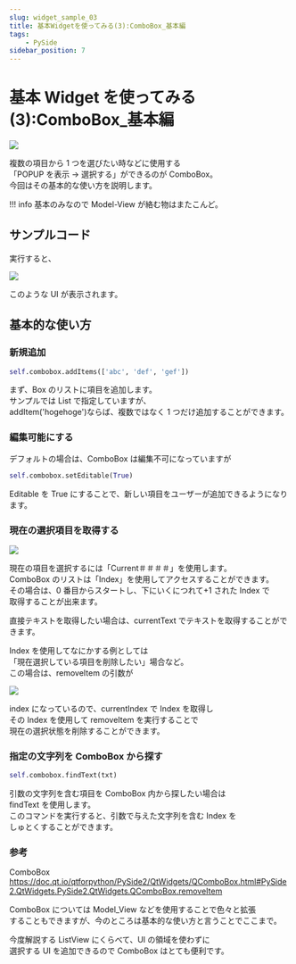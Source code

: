 ```yaml
---
slug: widget_sample_03
title: 基本Widgetを使ってみる(3):ComboBox_基本編
tags:
    - PySide
sidebar_position: 7
---
```


# 基本 Widget を使ってみる(3):ComboBox\_基本編

![](https://gyazo.com/46ed1187e4b03d1fc1390b851ea50157.png)

複数の項目から 1 つを選びたい時などに使用する  
「POPUP を表示 → 選択する」ができるのが ComboBox。  
今回はその基本的な使い方を説明します。

!!! info
基本のみなので Model-View が絡む物はまたこんど。

## サンプルコード

<script src="https://embed.cacher.io/865138d20d30a842faab429b0c2a49a67a5aff48.js?a=a0dda4a847058f1775f1abbc859c6be7"></script>

実行すると、

![](https://gyazo.com/bf1e8e55b528cfd27a350b110850c2f1.PNG)

このような UI が表示されます。

## 基本的な使い方

### 新規追加

```python
self.combobox.addItems(['abc', 'def', 'gef'])
```

まず、Box のリストに項目を追加します。  
サンプルでは List で指定していますが、  
addItem('hogehoge')ならば、複数ではなく 1 つだけ追加することができます。

### 編集可能にする

デフォルトの場合は、ComboBox は編集不可になっていますが

```python
self.combobox.setEditable(True)
```

Editable を True にすることで、新しい項目をユーザーが追加できるようになります。

### 現在の選択項目を取得する

![](https://gyazo.com/034e8ac96ba26fcf741ef42a4d721f17.png)

現在の項目を選択するには「Current＃＃＃＃」を使用します。  
ComboBox のリストは「Index」を使用してアクセスすることができます。  
その場合は、0 番目からスタートし、下にいくにつれて+1 された Index で  
取得することが出来ます。

直接テキストを取得したい場合は、currentText でテキストを取得することができます。

Index を使用してなにかする例としては  
「現在選択している項目を削除したい」場合など。  
この場合は、removeItem の引数が

![](https://gyazo.com/d1cf903ffee46e606864896dabcc41b0.png)

index になっているので、currentIndex で Index を取得し  
その Index を使用して removeItem を実行することで  
現在の選択状態を削除することができます。

### 指定の文字列を ComboBox から探す

```python
self.combobox.findText(txt)
```

引数の文字列を含む項目を ComboBox 内から探したい場合は  
findText を使用します。  
このコマンドを実行すると、引数で与えた文字列を含む Index を  
しゅとくすることができます。

### 参考

ComboBox
https://doc.qt.io/qtforpython/PySide2/QtWidgets/QComboBox.html#PySide2.QtWidgets.PySide2.QtWidgets.QComboBox.removeItem

ComboBox については Model_View などを使用することで色々と拡張  
することもできますが、今のところは基本的な使い方と言うことでここまで。

今度解説する ListView にくらべて、UI の領域を使わずに  
選択する UI を追加できるので ComboBox はとても便利です。

